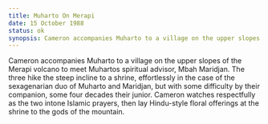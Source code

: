 ```yaml
---
title: Muharto On Merapi
date: 15 October 1988
status: ok
synopsis: Cameron accompanies Muharto to a village on the upper slopes of the Merapi volcano to meet Muhartos spiritual advisor. 
---
```

Cameron accompanies Muharto to a village on the upper slopes of the
Merapi volcano to meet Muhartos spiritual advisor, Mbah Maridjan. The
three hike the steep incline to a shrine, effortlessly in the case of
the sexagenarian duo of Muharto and Maridjan, but with some difficulty
by their companion, some four decades their junior. Cameron watches
respectfully as the two intone Islamic prayers, then lay Hindu-style
floral offerings at the shrine to the gods of the mountain.